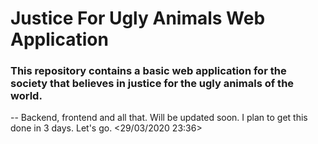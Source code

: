 # Justice For Ugly Animals Web Application

### This repository contains a basic web application for the society that believes in justice for the ugly animals of the world. 

-- Backend, frontend and all that. Will be updated soon. I plan to get this done in 3 days. Let's go. <29/03/2020 23:36>
